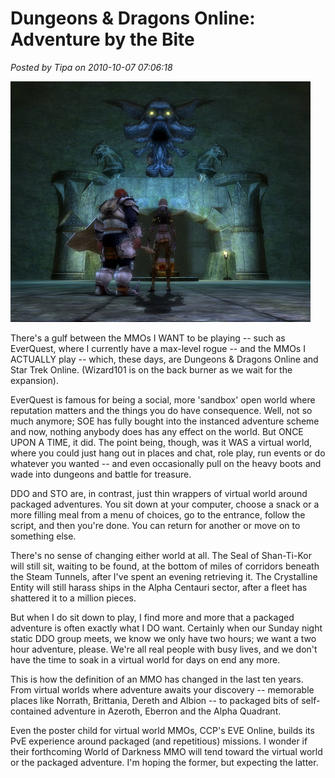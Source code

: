 # Dungeons & Dragons Online: Adventure by the Bite

*Posted by Tipa on 2010-10-07 07:06:18*

![](../../../uploads/2010/10/dndclient-2010-10-06-23-21-52-93.jpg "Standing before the Seal of Shan-ti-kor")

There's a gulf between the MMOs I WANT to be playing -- such as EverQuest, where I currently have a max-level rogue -- and the MMOs I ACTUALLY play -- which, these days, are Dungeons & Dragons Online and Star Trek Online. (Wizard101 is on the back burner as we wait for the expansion).

EverQuest is famous for being a social, more 'sandbox' open world where reputation matters and the things you do have consequence. Well, not so much anymore; SOE has fully bought into the instanced adventure scheme and now, nothing anybody does has any effect on the world. But ONCE UPON A TIME, it did. The point being, though, was it WAS a virtual world, where you could just hang out in places and chat, role play, run events or do whatever you wanted -- and even occasionally pull on the heavy boots and wade into dungeons and battle for treasure.

DDO and STO are, in contrast, just thin wrappers of virtual world around packaged adventures. You sit down at your computer, choose a snack or a more filling meal from a menu of choices, go to the entrance, follow the script, and then you're done. You can return for another or move on to something else.

There's no sense of changing either world at all. The Seal of Shan-Ti-Kor will still sit, waiting to be found, at the bottom of miles of corridors beneath the Steam Tunnels, after I've spent an evening retrieving it. The Crystalline Entity will still harass ships in the Alpha Centauri sector, after a fleet has shattered it to a million pieces.

But when I do sit down to play, I find more and more that a packaged adventure is often exactly what I DO want. Certainly when our Sunday night static DDO group meets, we know we only have two hours; we want a two hour adventure, please. We're all real people with busy lives, and we don't have the time to soak in a virtual world for days on end any more.

This is how the definition of an MMO has changed in the last ten years. From virtual worlds where adventure awaits your discovery -- memorable places like Norrath, Brittania, Dereth and Albion -- to packaged bits of self-contained adventure in Azeroth, Eberron and the Alpha Quadrant.

Even the poster child for virtual world MMOs, CCP's EVE Online, builds its PvE experience around packaged (and repetitious) missions. I wonder if their forthcoming World of Darkness MMO will tend toward the virtual world or the packaged adventure. I'm hoping the former, but expecting the latter.

